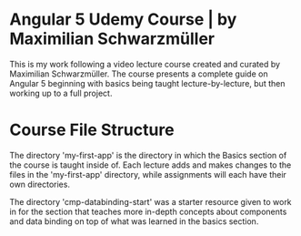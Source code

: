 # Angular 5 Udemy Course | by Maximilian Schwarzmüller

This is my work following a video lecture course created and curated by Maximilian Schwarzmüller. The course presents a complete guide on Angular 5 beginning with basics being taught lecture-by-lecture, but then working up to a full project.

# Course File Structure

The directory 'my-first-app' is the directory in which the Basics section of the course is taught inside of. Each lecture adds and makes changes to the files in the 'my-first-app' directory, while assignments will each have their own directories.

The directory 'cmp-databinding-start' was a starter resource given to work in for the section that teaches more in-depth concepts about components and data binding on top of what was learned in the basics section.